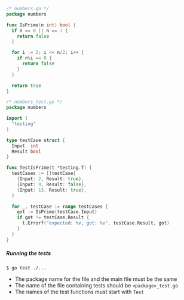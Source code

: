 ```go
/* numbers.go */
package numbers

func IsPrime(n int) bool {
  if n == 0 || n == 1 {
    return false
  }

  for i := 2; i <= n/2; i++ {
    if n%i == 0 {
      return false
    }
  }

  return true
}
```

```go
/* numbers_test.go */
package numbers

import (
  "testing"
)

type testCase struct {
  Input  int
  Result bool
}

func TestIsPrime(t *testing.T) {
  testCases := []testCase{
    {Input: 2, Result: true},
    {Input: 9, Result: false},
    {Input: 13, Result: true},
  }

  for _, testCase := range testCases {
    got := IsPrime(testCase.Input)
    if got != testCase.Result {
      t.Errorf("expected: %v, got: %v", testCase.Result, got)
    }
  }
}
```


##### Running the tests
```bash
$ go test ./...
```

- The package name for the file and the main file must be the same
- The name of the file containing tests should be `<package>_test.go`
- The names of the test functions must start with `Test`

